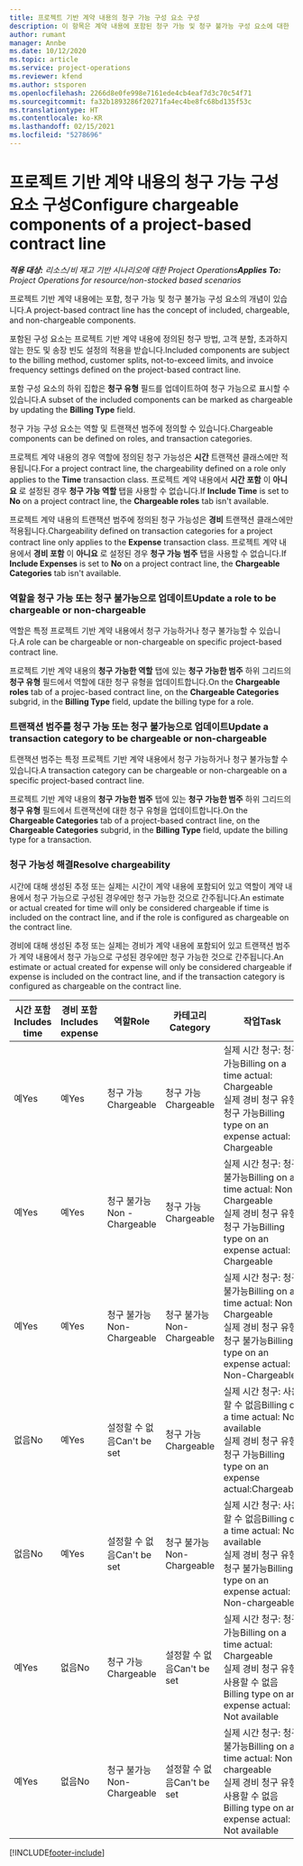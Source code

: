 ```yaml
---
title: 프로젝트 기반 계약 내용의 청구 가능 구성 요소 구성
description: 이 항목은 계약 내용에 포함된 청구 가능 및 청구 불가능 구성 요소에 대한 정보를 제공합니다.
author: rumant
manager: Annbe
ms.date: 10/12/2020
ms.topic: article
ms.service: project-operations
ms.reviewer: kfend
ms.author: stsporen
ms.openlocfilehash: 2266d8e0fe998e7161ede4cb4eaf7d3c70c54f71
ms.sourcegitcommit: fa32b1893286f20271fa4ec4be8fc68bd135f53c
ms.translationtype: HT
ms.contentlocale: ko-KR
ms.lasthandoff: 02/15/2021
ms.locfileid: "5278696"
---
```

# <a name="configure-chargeable-components-of-a-project-based-contract-line"></a><span data-ttu-id="f79f7-103">프로젝트 기반 계약 내용의 청구 가능 구성 요소 구성</span><span class="sxs-lookup"><span data-stu-id="f79f7-103">Configure chargeable components of a project-based contract line</span></span>

<span data-ttu-id="f79f7-104">_**적용 대상:** 리소스/비 재고 기반 시나리오에 대한 Project Operations_</span><span class="sxs-lookup"><span data-stu-id="f79f7-104">_**Applies To:** Project Operations for resource/non-stocked based scenarios_</span></span>

<span data-ttu-id="f79f7-105">프로젝트 기반 계약 내용에는 포함, 청구 가능 및 청구 불가능 구성 요소의 개념이 있습니다.</span><span class="sxs-lookup"><span data-stu-id="f79f7-105">A project-based contract line has the concept of included, chargeable, and non-chargeable components.</span></span>

<span data-ttu-id="f79f7-106">포함된 구성 요소는 프로젝트 기반 계약 내용에 정의된 청구 방법, 고객 분할, 초과하지 않는 한도 및 송장 빈도 설정의 적용을 받습니다.</span><span class="sxs-lookup"><span data-stu-id="f79f7-106">Included components are subject to the billing method, customer splits, not-to-exceed limits, and invoice frequency settings defined on the project-based contract line.</span></span>

<span data-ttu-id="f79f7-107">포함 구성 요소의 하위 집합은 **청구 유형** 필드를 업데이트하여 청구 가능으로 표시할 수 있습니다.</span><span class="sxs-lookup"><span data-stu-id="f79f7-107">A subset of the included components can be marked as chargeable by updating the **Billing Type** field.</span></span>

<span data-ttu-id="f79f7-108">청구 가능 구성 요소는 역할 및 트랜잭션 범주에 정의할 수 있습니다.</span><span class="sxs-lookup"><span data-stu-id="f79f7-108">Chargeable components can be defined on roles, and transaction categories.</span></span>

<span data-ttu-id="f79f7-109">프로젝트 계약 내용의 경우 역할에 정의된 청구 가능성은 **시간** 트랜잭션 클래스에만 적용됩니다.</span><span class="sxs-lookup"><span data-stu-id="f79f7-109">For a project contract line, the chargeability defined on a role only applies to the **Time** transaction class.</span></span> <span data-ttu-id="f79f7-110">프로젝트 계약 내용에서 **시간 포함** 이 **아니요** 로 설정된 경우 **청구 가능 역할** 탭을 사용할 수 없습니다.</span><span class="sxs-lookup"><span data-stu-id="f79f7-110">If **Include Time** is set to **No** on a project contract line, the **Chargeable roles** tab isn't available.</span></span>

<span data-ttu-id="f79f7-111">프로젝트 계약 내용의 트랜잭션 범주에 정의된 청구 가능성은 **경비** 트랜잭션 클래스에만 적용됩니다.</span><span class="sxs-lookup"><span data-stu-id="f79f7-111">Chargeability defined on transaction categories for a project contract line only applies to the **Expense** transaction class.</span></span> <span data-ttu-id="f79f7-112">프로젝트 계약 내용에서 **경비 포함** 이 **아니요** 로 설정된 경우 **청구 가능 범주** 탭을 사용할 수 없습니다.</span><span class="sxs-lookup"><span data-stu-id="f79f7-112">If **Include Expenses** is set to **No** on a project contract line, the **Chargeable Categories** tab isn't available.</span></span>

### <a name="update-a-role-to-be-chargeable-or-non-chargeable"></a><span data-ttu-id="f79f7-113">역할을 청구 가능 또는 청구 불가능으로 업데이트</span><span class="sxs-lookup"><span data-stu-id="f79f7-113">Update a role to be chargeable or non-chargeable</span></span>

<span data-ttu-id="f79f7-114">역할은 특정 프로젝트 기반 계약 내용에서 청구 가능하거나 청구 불가능할 수 있습니다.</span><span class="sxs-lookup"><span data-stu-id="f79f7-114">A role can be chargeable or non-chargeable on specific project-based contract line.</span></span>

<span data-ttu-id="f79f7-115">프로젝트 기반 계약 내용의 **청구 가능한 역할** 탭에 있는 **청구 가능한 범주** 하위 그리드의 **청구 유형** 필드에서 역할에 대한 청구 유형을 업데이트합니다.</span><span class="sxs-lookup"><span data-stu-id="f79f7-115">On the **Chargeable roles** tab of a projec-based contract line, on the **Chargeable Categories** subgrid, in the **Billing Type** field, update the billing type for a role.</span></span>

### <a name="update-a-transaction-category-to-be-chargeable-or-non-chargeable"></a><span data-ttu-id="f79f7-116">트랜잭션 범주를 청구 가능 또는 청구 불가능으로 업데이트</span><span class="sxs-lookup"><span data-stu-id="f79f7-116">Update a transaction category to be chargeable or non-chargeable</span></span>

<span data-ttu-id="f79f7-117">트랜잭션 범주는 특정 프로젝트 기반 계약 내용에서 청구 가능하거나 청구 불가능할 수 있습니다.</span><span class="sxs-lookup"><span data-stu-id="f79f7-117">A transaction category can be chargeable or non-chargeable on a specific project-based contract line.</span></span>

<span data-ttu-id="f79f7-118">프로젝트 기반 계약 내용의 **청구 가능한 범주** 탭에 있는 **청구 가능한 범주** 하위 그리드의 **청구 유형** 필드에서 트랜잭션에 대한 청구 유형을 업데이트합니다.</span><span class="sxs-lookup"><span data-stu-id="f79f7-118">On the **Chargeable Categories** tab of a project-based contract line, on the **Chargeable Categories** subgrid, in the **Billing Type** field, update the billing type for a transaction.</span></span>

### <a name="resolve-chargeability"></a><span data-ttu-id="f79f7-119">청구 가능성 해결</span><span class="sxs-lookup"><span data-stu-id="f79f7-119">Resolve chargeability</span></span>

<span data-ttu-id="f79f7-120">시간에 대해 생성된 추정 또는 실제는 시간이 계약 내용에 포함되어 있고 역할이 계약 내용에서 청구 가능으로 구성된 경우에만 청구 가능한 것으로 간주됩니다.</span><span class="sxs-lookup"><span data-stu-id="f79f7-120">An estimate or actual created for time will only be considered chargeable if time is included on the contract line, and if the role is configured as chargeable on the contract line.</span></span>

<span data-ttu-id="f79f7-121">경비에 대해 생성된 추정 또는 실제는 경비가 계약 내용에 포함되어 있고 트랜잭션 범주가 계약 내용에서 청구 가능으로 구성된 경우에만 청구 가능한 것으로 간주됩니다.</span><span class="sxs-lookup"><span data-stu-id="f79f7-121">An estimate or actual created for expense will only be considered chargeable if expense is included on the contract line, and if the transaction category is configured as chargeable on the contract line.</span></span>

| <span data-ttu-id="f79f7-122">시간 포함</span><span class="sxs-lookup"><span data-stu-id="f79f7-122">Includes time</span></span> | <span data-ttu-id="f79f7-123">경비 포함</span><span class="sxs-lookup"><span data-stu-id="f79f7-123">Includes expense</span></span> | <span data-ttu-id="f79f7-124">역할</span><span class="sxs-lookup"><span data-stu-id="f79f7-124">Role</span></span> | <span data-ttu-id="f79f7-125">카테고리</span><span class="sxs-lookup"><span data-stu-id="f79f7-125">Category</span></span> | <span data-ttu-id="f79f7-126">작업</span><span class="sxs-lookup"><span data-stu-id="f79f7-126">Task</span></span> |
| --- | --- | --- | --- | --- |
| <span data-ttu-id="f79f7-127">예</span><span class="sxs-lookup"><span data-stu-id="f79f7-127">Yes</span></span> | <span data-ttu-id="f79f7-128">예</span><span class="sxs-lookup"><span data-stu-id="f79f7-128">Yes</span></span> | <span data-ttu-id="f79f7-129">청구 가능</span><span class="sxs-lookup"><span data-stu-id="f79f7-129">Chargeable</span></span> | <span data-ttu-id="f79f7-130">청구 가능</span><span class="sxs-lookup"><span data-stu-id="f79f7-130">Chargeable</span></span> | <span data-ttu-id="f79f7-131">실제 시간 청구: 청구 가능</span><span class="sxs-lookup"><span data-stu-id="f79f7-131">Billing on a time actual: Chargeable</span></span> </br><span data-ttu-id="f79f7-132">실제 경비 청구 유형: 청구 가능</span><span class="sxs-lookup"><span data-stu-id="f79f7-132">Billing type on an expense actual: Chargeable</span></span> |
| <span data-ttu-id="f79f7-133">예</span><span class="sxs-lookup"><span data-stu-id="f79f7-133">Yes</span></span> | <span data-ttu-id="f79f7-134">예</span><span class="sxs-lookup"><span data-stu-id="f79f7-134">Yes</span></span> | <span data-ttu-id="f79f7-135">청구 불가능</span><span class="sxs-lookup"><span data-stu-id="f79f7-135">Non - Chargeable</span></span> | <span data-ttu-id="f79f7-136">청구 가능</span><span class="sxs-lookup"><span data-stu-id="f79f7-136">Chargeable</span></span> | <span data-ttu-id="f79f7-137">실제 시간 청구: 청구 불가능</span><span class="sxs-lookup"><span data-stu-id="f79f7-137">Billing on a time actual: Non-Chargeable</span></span> </br><span data-ttu-id="f79f7-138">실제 경비 청구 유형: 청구 가능</span><span class="sxs-lookup"><span data-stu-id="f79f7-138">Billing type on an expense actual: Chargeable</span></span> |
| <span data-ttu-id="f79f7-139">예</span><span class="sxs-lookup"><span data-stu-id="f79f7-139">Yes</span></span> | <span data-ttu-id="f79f7-140">예</span><span class="sxs-lookup"><span data-stu-id="f79f7-140">Yes</span></span> | <span data-ttu-id="f79f7-141">청구 불가능</span><span class="sxs-lookup"><span data-stu-id="f79f7-141">Non-Chargeable</span></span> | <span data-ttu-id="f79f7-142">청구 불가능</span><span class="sxs-lookup"><span data-stu-id="f79f7-142">Non-Chargeable</span></span> | <span data-ttu-id="f79f7-143">실제 시간 청구: 청구 불가능</span><span class="sxs-lookup"><span data-stu-id="f79f7-143">Billing on a time actual: Non-Chargeable</span></span> </br><span data-ttu-id="f79f7-144">실제 경비 청구 유형: 청구 불가능</span><span class="sxs-lookup"><span data-stu-id="f79f7-144">Billing type on an expense actual: Non-Chargeable</span></span> |
| <span data-ttu-id="f79f7-145">없음</span><span class="sxs-lookup"><span data-stu-id="f79f7-145">No</span></span> | <span data-ttu-id="f79f7-146">예</span><span class="sxs-lookup"><span data-stu-id="f79f7-146">Yes</span></span> | <span data-ttu-id="f79f7-147">설정할 수 없음</span><span class="sxs-lookup"><span data-stu-id="f79f7-147">Can't be set</span></span> | <span data-ttu-id="f79f7-148">청구 가능</span><span class="sxs-lookup"><span data-stu-id="f79f7-148">Chargeable</span></span> | <span data-ttu-id="f79f7-149">실제 시간 청구: 사용할 수 없음</span><span class="sxs-lookup"><span data-stu-id="f79f7-149">Billing on a time actual: Not available</span></span> </br><span data-ttu-id="f79f7-150">실제 경비 청구 유형: 청구 가능</span><span class="sxs-lookup"><span data-stu-id="f79f7-150">Billing type on an expense actual:Chargeable</span></span> |
| <span data-ttu-id="f79f7-151">없음</span><span class="sxs-lookup"><span data-stu-id="f79f7-151">No</span></span> | <span data-ttu-id="f79f7-152">예</span><span class="sxs-lookup"><span data-stu-id="f79f7-152">Yes</span></span> | <span data-ttu-id="f79f7-153">설정할 수 없음</span><span class="sxs-lookup"><span data-stu-id="f79f7-153">Can't be set</span></span> | <span data-ttu-id="f79f7-154">청구 불가능</span><span class="sxs-lookup"><span data-stu-id="f79f7-154">Non-Chargeable</span></span> | <span data-ttu-id="f79f7-155">실제 시간 청구: 사용할 수 없음</span><span class="sxs-lookup"><span data-stu-id="f79f7-155">Billing on a time actual: Not available</span></span> </br><span data-ttu-id="f79f7-156">실제 경비 청구 유형: 청구 불가능</span><span class="sxs-lookup"><span data-stu-id="f79f7-156">Billing type on an expense actual: Non-chargeable</span></span> |
| <span data-ttu-id="f79f7-157">예</span><span class="sxs-lookup"><span data-stu-id="f79f7-157">Yes</span></span> | <span data-ttu-id="f79f7-158">없음</span><span class="sxs-lookup"><span data-stu-id="f79f7-158">No</span></span> | <span data-ttu-id="f79f7-159">청구 가능</span><span class="sxs-lookup"><span data-stu-id="f79f7-159">Chargeable</span></span> | <span data-ttu-id="f79f7-160">설정할 수 없음</span><span class="sxs-lookup"><span data-stu-id="f79f7-160">Can't be set</span></span> | <span data-ttu-id="f79f7-161">실제 시간 청구: 청구 가능</span><span class="sxs-lookup"><span data-stu-id="f79f7-161">Billing on a time actual: Chargeable</span></span> </br><span data-ttu-id="f79f7-162">실제 경비 청구 유형: 사용할 수 없음</span><span class="sxs-lookup"><span data-stu-id="f79f7-162">Billing type on an expense actual: Not available</span></span> |
| <span data-ttu-id="f79f7-163">예</span><span class="sxs-lookup"><span data-stu-id="f79f7-163">Yes</span></span> | <span data-ttu-id="f79f7-164">없음</span><span class="sxs-lookup"><span data-stu-id="f79f7-164">No</span></span> | <span data-ttu-id="f79f7-165">청구 불가능</span><span class="sxs-lookup"><span data-stu-id="f79f7-165">Non-Chargeable</span></span> | <span data-ttu-id="f79f7-166">설정할 수 없음</span><span class="sxs-lookup"><span data-stu-id="f79f7-166">Can't be set</span></span> | <span data-ttu-id="f79f7-167">실제 시간 청구: 청구 불가능</span><span class="sxs-lookup"><span data-stu-id="f79f7-167">Billing on a time actual: Non-chargeable</span></span> </br> <span data-ttu-id="f79f7-168">실제 경비 청구 유형: 사용할 수 없음</span><span class="sxs-lookup"><span data-stu-id="f79f7-168">Billing type on an expense actual: Not available</span></span> |


[!INCLUDE[footer-include](../includes/footer-banner.md)]
